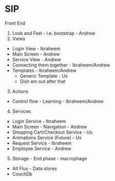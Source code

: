 # SIP
Front End
1. Look and Feel - i.e. bootstrap - Andrew
2. Views
  - Login View - Ibraheem
  - Main Screen - Andrew
  - Service View - Andrew
  - Connecting them together - Ibraheem/Andrew
  - Templates - Ibraheem/Andrew
    + Generic Template - Us
    + Dish em out after that
3. Actions
  - Control flow - Learning - Ibraheem/Andrew
4. Services
  - Login Service - Ibraheem
  - Main Screen - Navigation - Andrew
  - Shopping Cart/Checkout Service - Us
  - Animations Service (Future) - Us
  - Request Service - Ibraheem
  - Employee Service - Andrew
5. Storage - End phase - macrophage
  - Alt Flux - Data stores
  - CouchDb 
